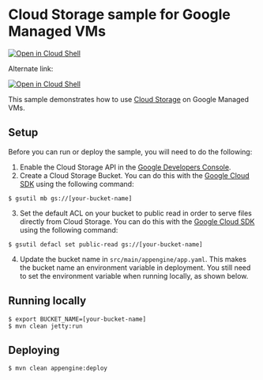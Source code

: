 # Cloud Storage sample for Google Managed VMs

<a href="https://console.cloud.google.com/cloudshell/open?git_repo=https://github.com/ranshers/fsdemo&page=editor&open_in_editor=fsdemo/README.md">
<img alt="Open in Cloud Shell" src ="http://gstatic.com/cloudssh/images/open-btn.png"></a>

Alternate link:

<a href="https://console.cloud.google.com/cloudshell/open?git_repo=https://github.com/sungchun12/schedule-python-script-using-Google-Cloud&page=editor&open_in_editor=README.md">
<img alt="Open in Cloud Shell" src ="http://gstatic.com/cloudssh/images/open-btn.png"></a>

This sample demonstrates how to use [Cloud Storage](https://cloud.google.com/storage/) on Google Managed VMs.

## Setup
Before you can run or deploy the sample, you will need to do the following:

1. Enable the Cloud Storage API in the [Google Developers Console](https://console.developers.google.com/project/_/apiui/apiview/storage/overview).
2. Create a Cloud Storage Bucket. You can do this with the [Google Cloud SDK](https://cloud.google.com/sdk) using the following command:

  ```
  $ gsutil mb gs://[your-bucket-name]
  ```
3. Set the default ACL on your bucket to public read in order to serve files directly from Cloud Storage. You can do this with the [Google Cloud SDK](https://cloud.google.com/sdk) using the following command:

  ```
  $ gsutil defacl set public-read gs://[your-bucket-name]
  ```
4. Update the bucket name in `src/main/appengine/app.yaml`. This makes the bucket name an environment variable in deployment. You still need to set the environment variable when running locally, as shown below.

## Running locally
    $ export BUCKET_NAME=[your-bucket-name]
    $ mvn clean jetty:run

## Deploying
    $ mvn clean appengine:deploy
